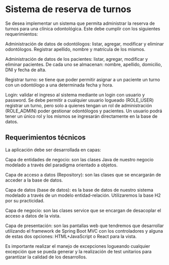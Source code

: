 # Sistema de reserva de turnos

Se desea implementar un sistema que permita administrar la reserva de turnos para una clínica odontológica. Este debe cumplir con los siguientes requerimientos:

Administración de datos de odontólogos: listar, agregar, modificar y eliminar odontólogos. Registrar apellido, nombre y matrícula de los mismos.

Administración de datos de los pacientes: listar, agregar, modificar y eliminar pacientes. De cada uno se almacenan: nombre, apellido, domicilio, DNI y fecha de alta.

Registrar turno: se tiene que poder permitir asignar a un paciente un turno con un odontólogo a una determinada fecha y hora. 

Login: validar el ingreso al sistema mediante un login con usuario y password. Se debe permitir a cualquier usuario logueado (ROLE_USER) registrar un turno, pero solo a quienes tengan un rol de administración (ROLE_ADMIN) poder gestionar odontólogos y pacientes. Un usuario podrá tener un único rol y los mismos se ingresarán directamente en la base de datos.

## Requerimientos técnicos
La aplicación debe ser desarrollada en capas:

Capa de entidades de negocio: son las clases Java de nuestro negocio modelado a través del paradigma orientado a objetos.

Capa de acceso a datos (Repository): son las clases que se encargarán de acceder a la base de datos.

Capa de datos (base de datos): es la base de datos de nuestro sistema modelado a través de un modelo entidad-relación. Utilizaremos la base H2 por su practicidad. 

Capa de negocio: son las clases service que se encargan de desacoplar el acceso a datos de la vista.

Capa de presentación: son las pantallas web que tendremos que desarrollar utilizando el framework de Spring Boot MVC con los controladores y alguna de estas dos opciones: HTML+JavaScript o React para la vista.

Es importante realizar el manejo de excepciones logueando cualquier excepción que se pueda generar y la realización de test unitarios para garantizar la calidad de los desarrollos.
